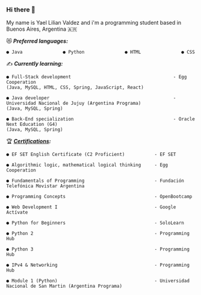 ### Hi there 👋

My name is Yael Lilian Valdez and i'm a programming student based in Buenos Aires, Argentina :argentina:


:heart_eyes_cat: ***Preferred languages:*** 

    ● Java               ● Python               ● HTML               ● CSS


:writing_hand: ***Currently learning:***

    ● Full-Stack development                                      - Egg Cooperation
    (Java, MySQL, HTML, CSS, Spring, JavaScript, React)          
    
    ● Java developer                                              - Universidad Nacional de Jujuy (Argentina Programa)
    (Java, MySQL, Spring)
    
    ● Back-End specialization                                     - Oracle Next Education (G4)
    (Java, MySQL, Spring)  

:trophy: ***[Certifications](https://www.linkedin.com/in/valdezyael/details/certifications/):***


    ● EF SET English Certificate (C2 Proficient)           - EF SET       
    
    ● Algorithmic logic, mathematical logical thinking     - Egg Cooperation                                          
    
    ● Fundamentals of Programming                          - Fundación Telefónica Movistar Argentina
        
    ● Programming Concepts                                 - OpenBootcamp
    
    ● Web Development I                                    - Google Actívate
    
    ● Python for Beginners                                 - SoloLearn
    
    ● Python 2                                             - Programming Hub
    
    ● Python 3                                             - Programming Hub
    
    ● IPv4 & Networking                                    - Programming Hub
    
    ● Module 1 (Python)                                    - Universidad Nacional de San Martin (Argentina Programa)
